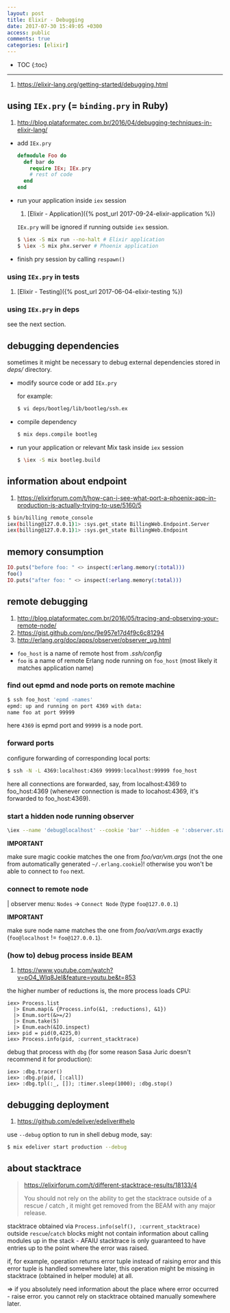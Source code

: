 ```yaml
---
layout: post
title: Elixir - Debugging
date: 2017-07-30 15:49:05 +0300
access: public
comments: true
categories: [elixir]
---
```


<!-- more -->

* TOC
{:toc}
<hr>

1. <https://elixir-lang.org/getting-started/debugging.html>

using `IEx.pry` (= `binding.pry` in Ruby)
-------------------------------------------

1. <http://blog.plataformatec.com.br/2016/04/debugging-techniques-in-elixir-lang/>

- add `IEx.pry`

  ```elixir
  defmodule Foo do
    def bar do
      require IEx; IEx.pry
      # rest of code
    end
  end
  ```

- run your application inside `iex` session

  1. [Elixir - Application]({% post_url 2017-09-24-elixir-application %})

  `IEx.pry` will be ignored if running outside `iex` session.

  ```sh
  $ \iex -S mix run --no-halt # Elixir application
  $ \iex -S mix phx.server # Phoenix application
  ```

- finish pry session by calling `respawn()`

### using `IEx.pry` in tests

1. [Elixir - Testing]({% post_url 2017-06-04-elixir-testing %})

### using `IEx.pry` in deps

see the next section.

debugging dependencies
----------------------

sometimes it might be necessary to debug external dependencies stored in
_deps/_ directory.

- modify source code or add `IEx.pry`

  for example:

  ```sh
  $ vi deps/bootleg/lib/bootleg/ssh.ex
  ```

- compile dependency

  ```sh
  $ mix deps.compile bootleg
  ```

- run your application or relevant Mix task inside `iex` session

  ```sh
  $ \iex -S mix bootleg.build
  ```

information about endpoint
--------------------------

1. <https://elixirforum.com/t/how-can-i-see-what-port-a-phoenix-app-in-production-is-actually-trying-to-use/5160/5>

```sh
$ bin/billing remote_console
iex(billing@127.0.0.1)1> :sys.get_state BillingWeb.Endpoint.Server
iex(billing@127.0.0.1)1> :sys.get_state BillingWeb.Endpoint
```

memory consumption
------------------

```elixir
IO.puts("before foo: " <> inspect(:erlang.memory(:total)))
foo()
IO.puts("after foo: " <> inspect(:erlang.memory(:total)))
```

remote debugging
----------------

1. <http://blog.plataformatec.com.br/2016/05/tracing-and-observing-your-remote-node/>
2. <https://gist.github.com/pnc/9e957e17d4f9c6c81294>
3. <http://erlang.org/doc/apps/observer/observer_ug.html>

- `foo_host` is a name of remote host from _.ssh/config_
- `foo` is a name of remote Erlang node running on `foo_host`
  (most likely it matches application name)

### find out epmd and node ports on remote machine

```sh
$ ssh foo_host 'epmd -names'
epmd: up and running on port 4369 with data:
name foo at port 99999
```

here `4369` is epmd port and `99999` is a node port.

### forward ports

configure forwarding of corresponding local ports:

```sh
$ ssh -N -L 4369:localhost:4369 99999:localhost:99999 foo_host
```

here all connections are forwarded, say, from localhost:4369 to foo_host:4369
(whenever connection is made to locahost:4369, it's forwarded to foo_host:4369).

### start a hidden node running observer

```sh
\iex --name 'debug@localhost' --cookie 'bar' --hidden -e ':observer.start'
```

**IMPORTANT**

make sure magic cookie matches the one from _foo/var/vm.args_
(not the one from automatically generated `~/.erlang.cookie`)!
otherwise you won't be able to connect to `foo` next.

### connect to remote node

| observer menu: `Nodes` → `Connect Node` (type `foo@127.0.0.1`)

**IMPORTANT**

make sure node name matches the one from _foo/var/vm.args_ exactly
(`foo@localhost` != `foo@127.0.0.1`).

### (how to) debug process inside BEAM

1. <https://www.youtube.com/watch?v=pO4_Wlq8JeI&feature=youtu.be&t=853>

the higher number of reductions is, the more process loads CPU:

```
iex> Process.list
  |> Enum.map(& {Process.info(&1, :reductions), &1})
  |> Enum.sort(&>=/2)
  |> Enum.take(5)
  |> Enum.each(&IO.inspect)
iex> pid = pid(0,4225,0)
iex> Process.info(pid, :current_stacktrace)
```

debug that process with `dbg` (for some reason Sasa Juric doesn't recommend
it for production):

```
iex> :dbg.tracer()
iex> :dbg.p(pid, [:call])
iex> :dbg.tpl(:_, []); :timer.sleep(1000); :dbg.stop()
```

debugging deployment
--------------------

1. <https://github.com/edeliver/edeliver#help>

use `--debug` option to run in shell debug mode, say:

``` sh
$ mix edeliver start production --debug
```

about stacktrace
----------------

> <https://elixirforum.com/t/different-stacktrace-results/18133/4>
>
> You should not rely on the ability to get the stacktrace outside of a
> rescue / catch , it might get removed from the BEAM with any major release.

stacktrace obtained via `Process.info(self(), :current_stacktrace)` outside
`rescue`/`catch` blocks might not contain information about calling modules
up in the stack - AFAIU stacktrace is only guaranteed to have entries up to
the point where the error was raised.

if, for example, operation returns error tuple instead of raising error and
this error tuple is handled somewhere later, this operation might be missing
in stacktrace (obtained in helper module) at all.

=> if you absolutely need information about the place where error occurred -
raise error. you cannot rely on stacktrace obtained manually somewhere later.
